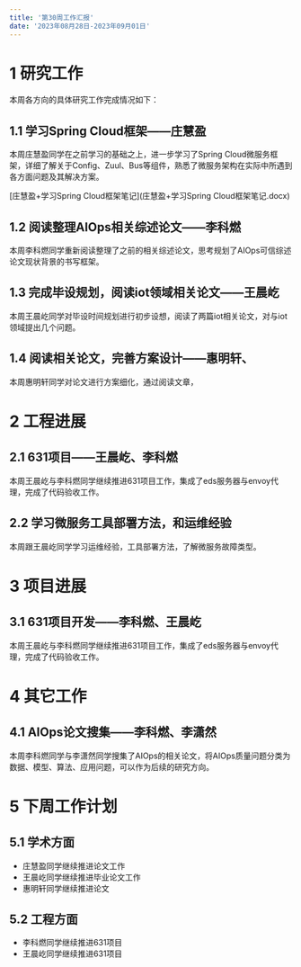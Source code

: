 ```yaml
---
title: '第30周工作汇报'
date: '2023年08月28日-2023年09月01日'
---
```


<!-- 只允许使用一级标题和二级标题 -->

# 1 研究工作

本周各方向的具体研究工作完成情况如下：

## 1.1 学习Spring Cloud框架——庄慧盈

本周庄慧盈同学在之前学习的基础之上，进一步学习了Spring Cloud微服务框架，详细了解关于Config、Zuul、Bus等组件，熟悉了微服务架构在实际中所遇到各方面问题及其解决方案。

<!-- 注意该超链接应该如何使用，不需要进行手动的编号，注意附件名不能有任何的空格 -->
[庄慧盈+学习Spring Cloud框架笔记](庄慧盈+学习Spring Cloud框架笔记.docx)

## 1.2 阅读整理AIOps相关综述论文——李科燃

本周李科燃同学重新阅读整理了之前的相关综述论文，思考规划了AIOps可信综述论文现状背景的书写框架。

## 1.3 完成毕设规划，阅读iot领域相关论文——王晨屹

本周王晨屹同学对毕设时间规划进行初步设想，阅读了两篇iot相关论文，对与iot领域提出几个问题。

## 1.4 阅读相关论文，完善方案设计——惠明轩、
本周惠明轩同学对论文进行方案细化，通过阅读文章，

# 2 工程进展

## 2.1 631项目——王晨屹、李科燃

本周王晨屹与李科燃同学继续推进631项目工作，集成了eds服务器与envoy代理，完成了代码验收工作。

## 2.2 学习微服务工具部署方法，和运维经验
本周跟王晨屹同学学习运维经验，工具部署方法，了解微服务故障类型。

# 3 项目进展

## 3.1 631项目开发——李科燃、王晨屹

本周王晨屹与李科燃同学继续推进631项目工作，集成了eds服务器与envoy代理，完成了代码验收工作。

# 4 其它工作

## 4.1 AIOps论文搜集——李科燃、李潇然

本周李科燃同学与李潇然同学搜集了AIOps的相关论文，将AIOps质量问题分类为数据、模型、算法、应用问题，可以作为后续的研究方向。

# 5 下周工作计划

## 5.1 学术方面

+ 庄慧盈同学继续推进论文工作
+ 王晨屹同学继续推进毕业论文工作
+ 惠明轩同学继续推进论文

## 5.2 工程方面

+ 李科燃同学继续推进631项目
+ 王晨屹同学继续推进631项目
